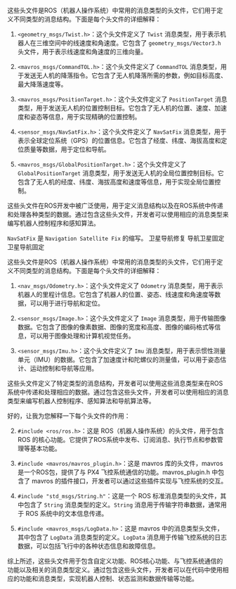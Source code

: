 

这些头文件是ROS（机器人操作系统）中常用的消息类型的头文件，它们用于定义不同类型的消息结构。下面是每个头文件的详细解释：

1. `<geometry_msgs/Twist.h>`：这个头文件定义了 `Twist` 消息类型，用于表示机器人在三维空间中的线速度和角速度。它包含了 `geometry_msgs/Vector3.h` 头文件，用于表示线速度和角速度的三维向量。

2. `<mavros_msgs/CommandTOL.h>`：这个头文件定义了 `CommandTOL` 消息类型，用于发送无人机的降落指令。它包含了无人机降落所需的参数，例如目标高度、最大降落速度等。

3. `<mavros_msgs/PositionTarget.h>`：这个头文件定义了 `PositionTarget` 消息类型，用于发送无人机的位置控制目标。它包含了无人机的位置、速度、加速度和姿态等信息，用于实现精确的位置控制。

4. `<sensor_msgs/NavSatFix.h>`：这个头文件定义了 `NavSatFix` 消息类型，用于表示全球定位系统（GPS）的位置信息。它包含了经度、纬度、海拔高度和定位质量等数据，用于定位和导航。

5. `<mavros_msgs/GlobalPositionTarget.h>`：这个头文件定义了 `GlobalPositionTarget` 消息类型，用于发送无人机的全局位置控制目标。它包含了无人机的经度、纬度、海拔高度和速度等信息，用于实现全局位置控制。

这些头文件在ROS开发中被广泛使用，用于定义消息结构以及在ROS系统中传递和处理各种类型的数据。通过包含这些头文件，开发者可以使用相应的消息类型来编写机器人控制程序和感知算法。


`NavSatFix` 是 `Navigation Satellite Fix` 的缩写。
卫星导航修复
导航卫星固定
卫星导航固定


这些头文件是ROS（机器人操作系统）中常用的消息类型的头文件，它们用于定义不同类型的消息结构。下面是每个头文件的详细解释：

1. `<nav_msgs/Odometry.h>`：这个头文件定义了 `Odometry` 消息类型，用于表示机器人的里程计信息。它包含了机器人的位置、姿态、线速度和角速度等数据，可以用于进行导航和定位。

2. `<sensor_msgs/Image.h>`：这个头文件定义了 `Image` 消息类型，用于传输图像数据。它包含了图像的像素数据、图像的宽度和高度、图像的编码格式等信息，可以用于图像处理和计算机视觉任务。

3. `<sensor_msgs/Imu.h>`：这个头文件定义了 `Imu` 消息类型，用于表示惯性测量单元（IMU）的数据。它包含了加速度计和陀螺仪的测量值，可以用于姿态估计、运动控制和导航等应用。

这些头文件定义了特定类型的消息结构，开发者可以使用这些消息类型来在ROS系统中传递和处理相应的数据。通过包含这些头文件，开发者可以使用相应的消息类型来编写机器人控制程序、感知算法和导航算法等。




好的，让我为您解释一下每个头文件的作用：



2. `#include <ros/ros.h>`：这是 ROS（机器人操作系统）的头文件，用于包含 ROS 的核心功能。它提供了ROS系统中发布、订阅消息、执行节点和参数管理等基本功能。

3. `#include <mavros/mavros_plugin.h>`：这是 mavros 库的头文件，mavros 是一个ROS包，提供了与 PX4 飞控系统通信的功能。mavros_plugin.h 中包含了 mavros 的插件接口，开发者可以通过这些插件实现与飞控系统的交互。

4. `#include "std_msgs/String.h"`：这是一个 ROS 标准消息类型的头文件，其中包含了 `String` 消息类型的定义。`String` 消息用于传输字符串数据，通常用于 ROS 系统中的文本信息传递。

5. `#include <mavros_msgs/LogData.h>`：这是 mavros 中的消息类型头文件，其中包含了 `LogData` 消息类型的定义。`LogData` 消息用于传输飞控系统的日志数据，可以包括飞行中的各种状态信息和故障信息。

综上所述，这些头文件用于包含自定义功能、ROS核心功能、与飞控系统通信的功能以及相关的消息类型定义。通过包含这些头文件，开发者可以在代码中使用相应的功能和消息类型，实现机器人控制、状态监测和数据传输等功能。